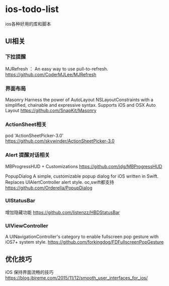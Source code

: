 # ios-todo-list
ios各种好用的库和脚本


## UI相关

### 下拉提醒
MJRefresh ： An easy way to use pull-to-refresh.
https://github.com/CoderMJLee/MJRefresh

### 界面布局
Masonry
Harness the power of AutoLayout NSLayoutConstraints with a simplified, chainable and expressive syntax. Supports iOS and OSX Auto Layout
https://github.com/SnapKit/Masonry

### ActionSheet相关
pod 'ActionSheetPicker-3.0'
https://github.com/skywinder/ActionSheetPicker-3.0

### Alert 提醒对话相关
MBProgressHUD + Customizations 
https://github.com/jdg/MBProgressHUD


PopupDialog
A simple, customizable popup dialog for iOS written in Swift. Replaces UIAlertController alert style. 
oc,swift都支持
https://github.com/Orderella/PopupDialog

### UIStatusBar
增加隐藏功能
https://github.com/listenzz/HBDStatusBar

### UIViewController
A UINavigationController's category to enable fullscreen pop gesture with iOS7+ system style.
https://github.com/forkingdog/FDFullscreenPopGesture

## 优化技巧

iOS 保持界面流畅的技巧
https://blog.ibireme.com/2015/11/12/smooth_user_interfaces_for_ios/
